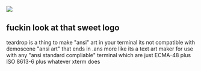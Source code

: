 ![](https://i.imgur.com/HCtqmyB.png)

## fuckin look at that sweet logo
teardrop is a thing to make "ansi" art in your terminal
its not compatible with demoscene "ansi art" that ends in .ans
more like its a text art maker for use with any "ansi standard compliable" terminal
which are just ECMA-48 plus ISO 8613-6 plus whatever xterm does
